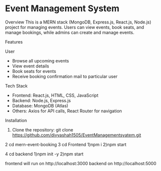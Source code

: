 # Event Management System

 Overview
This is a MERN stack (MongoDB, Express.js, React.js, Node.js) project for managing events. Users can view events, book seats, and manage bookings, while admins can create and manage events.

 Features

 User
- Browse all upcoming events
- View event details
- Book seats for events
- Receive booking confirmation mail to particular user


 Tech Stack
- Frontend: React.js, HTML, CSS, JavaScript
- Backend: Node.js, Express.js
- Database: MongoDB (Atlas)
- Others: Axios for API calls, React Router for navigation



 Installation

1. Clone the repository:
git clone https://github.com/divyashah1505/EventManagementsyatem.git

2 cd mern-event-booking
3 cd Frontend
1)npm i
2)npm start


4 cd backend
1)npm init -y
2)npm start

frontend will run on http://localhost:3000
backend on http://localhost:5000

